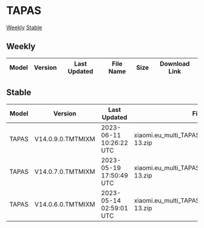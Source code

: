 # TAPAS
[Weekly](#Weekly)  [Stable](#Stable)
## Weekly
| Model | Version | Last Updated | File Name | Size | Download Link |
| ---- | ---- | ---- | ---- | ---- | ---- |
## Stable
| Model | Version | Last Updated | File Name | Size | Download Link |
| ---- | ---- | ---- | ---- | ---- | ---- |
| TAPAS | V14.0.9.0.TMTMIXM | 2023-06-11 10:26:22 UTC | xiaomi.eu_multi_TAPAS_V14.0.9.0.TMTMIXM_v14-13.zip | 4.4 GB | [SourceForge](https://sourceforge.net/projects/xiaomi-eu-multilang-miui-roms/files/xiaomi.eu/MIUI-STABLE-RELEASES/MIUIv14/xiaomi.eu_multi_TAPAS_V14.0.9.0.TMTMIXM_v14-13.zip/download) |
| TAPAS | V14.0.7.0.TMTMIXM | 2023-05-19 17:50:49 UTC | xiaomi.eu_multi_TAPAS_V14.0.7.0.TMTMIXM_v14-13.zip | 4.4 GB | [SourceForge](https://sourceforge.net/projects/xiaomi-eu-multilang-miui-roms/files/xiaomi.eu/MIUI-STABLE-RELEASES/MIUIv14/xiaomi.eu_multi_TAPAS_V14.0.7.0.TMTMIXM_v14-13.zip/download) |
| TAPAS | V14.0.6.0.TMTMIXM | 2023-05-14 02:59:01 UTC | xiaomi.eu_multi_TAPAS_V14.0.6.0.TMTMIXM_v14-13.zip | 4.4 GB | [SourceForge](https://sourceforge.net/projects/xiaomi-eu-multilang-miui-roms/files/xiaomi.eu/MIUI-STABLE-RELEASES/MIUIv14/xiaomi.eu_multi_TAPAS_V14.0.6.0.TMTMIXM_v14-13.zip/download) |
